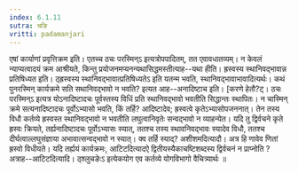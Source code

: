 ```yaml
---
index: 6.1.11
sutra: चङि
vritti: padamanjari
---
```


 एषां कार्याणां प्रवृत्तिक्रम इति। एतच्च ठचः परस्मिन्ऽ इत्यत्रोपपादितम्, तत एवावधातव्यम्। न केवलं न्याप्यत्वादयं क्रम आश्रीयते, किन्तु प्रयोजनमप्यनन्यथासिद्धमस्तीत्याह--यथा हीति। ह्रस्वस्य स्थानिवद्भावान्न प्रतिषिध्यत इति। ठ्ह्रस्वस्य स्थानिवद्भावात्प्रतिषिध्यतेऽ इति यतन्म भवति, स्थानिवद्भावाभावादित्यर्थः। कथं पुनरस्मिन् कार्यक्रमे सति सथानिवद्भावो न भवति? इत्यत आह--अनादिष्टाच इति। [करणे हेतौ?ट्। ठचः परस्मिन्ऽ इत्यत्र योऽनादिष्टादचः पूर्वस्तस्य विधिं प्रति स्थानिवद्भावो भवतीति सिद्धान्तः स्थापितः। न चास्मिन् क्रमे सत्यनादिष्टादचः पूर्वोऽभ्यासो भवति, किं तर्हि? आदिष्टादेव; ह्रस्वत्वे कृतेऽभ्यासोपजननात्। तेन तस्य विधौ कर्तव्ये ह्रस्वस्त स्थानिवद्भावो न भवतीति लघुत्वानिवृतेः सन्वद्भावो न व्याहन्येत। यदि तु द्विर्वचने कृते ह्रस्वः क्रियते, तर्ह्यनादिष्टादचः पूर्वोऽभ्यासः स्यात्, ततश्च तस्य स्थावनिवद्भावः स्यादेव विधौ, ततश्च दीर्घत्वाल्लघुसंज्ञाया अभावात्सन्वद्भावो न स्यात्। क्व तर्हि स्याद्? अशीशमदित्यादौ। अत्र हि णावेव णितां ह्रस्वो विधीयते। यदि तर्ह्ययं कार्यक्रमः, आटिटदित्यादऐ द्वितीयस्यैकाचष्टिशब्दस्य द्विर्वचनं न प्राप्नोति ? अत्राह--आटिटदित्यादि। ठ्श्लुचङेःऽ इत्येकयोग एव कर्तव्ये योगविभागो वैचित्र्यार्थः ॥